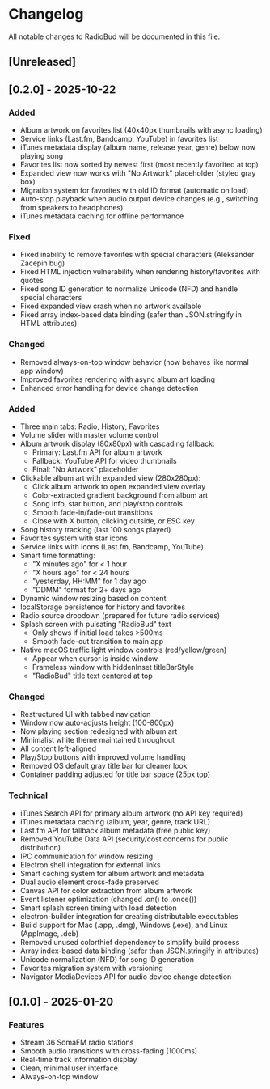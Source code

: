 # Changelog

All notable changes to RadioBud will be documented in this file.

## [Unreleased]

## [0.2.0] - 2025-10-22

### Added
- Album artwork on favorites list (40x40px thumbnails with async loading)
- Service links (Last.fm, Bandcamp, YouTube) in favorites list
- iTunes metadata display (album name, release year, genre) below now playing song
- Favorites list now sorted by newest first (most recently favorited at top)
- Expanded view now works with "No Artwork" placeholder (styled gray box)
- Migration system for favorites with old ID format (automatic on load)
- Auto-stop playback when audio output device changes (e.g., switching from speakers to headphones)
- iTunes metadata caching for offline performance

### Fixed
- Fixed inability to remove favorites with special characters (Aleksander Zacepin bug)
- Fixed HTML injection vulnerability when rendering history/favorites with quotes
- Fixed song ID generation to normalize Unicode (NFD) and handle special characters
- Fixed expanded view crash when no artwork available
- Fixed array index-based data binding (safer than JSON.stringify in HTML attributes)

### Changed
- Removed always-on-top window behavior (now behaves like normal app window)
- Improved favorites rendering with async album art loading
- Enhanced error handling for device change detection

### Added
- Three main tabs: Radio, History, Favorites
- Volume slider with master volume control
- Album artwork display (80x80px) with cascading fallback:
  - Primary: Last.fm API for album artwork
  - Fallback: YouTube API for video thumbnails
  - Final: "No Artwork" placeholder
- Clickable album art with expanded view (280x280px):
  - Click album artwork to open expanded view overlay
  - Color-extracted gradient background from album art
  - Song info, star button, and play/stop controls
  - Smooth fade-in/fade-out transitions
  - Close with X button, clicking outside, or ESC key
- Song history tracking (last 100 songs played)
- Favorites system with star icons
- Service links with icons (Last.fm, Bandcamp, YouTube)
- Smart time formatting:
  - "X minutes ago" for < 1 hour
  - "X hours ago" for < 24 hours
  - "yesterday, HH:MM" for 1 day ago
  - "DDMM" format for 2+ days ago
- Dynamic window resizing based on content
- localStorage persistence for history and favorites
- Radio source dropdown (prepared for future radio services)
- Splash screen with pulsating "RadioBud" text
  - Only shows if initial load takes >500ms
  - Smooth fade-out transition to main app
- Native macOS traffic light window controls (red/yellow/green)
  - Appear when cursor is inside window
  - Frameless window with hiddenInset titleBarStyle
  - "RadioBud" title text centered at top

### Changed
- Restructured UI with tabbed navigation
- Window now auto-adjusts height (100-800px)
- Now playing section redesigned with album art
- Minimalist white theme maintained throughout
- All content left-aligned
- Play/Stop buttons with improved volume handling
- Removed OS default gray title bar for cleaner look
- Container padding adjusted for title bar space (25px top)

### Technical
- iTunes Search API for primary album artwork (no API key required)
- iTunes metadata caching (album, year, genre, track URL)
- Last.fm API for fallback album metadata (free public key)
- Removed YouTube Data API (security/cost concerns for public distribution)
- IPC communication for window resizing
- Electron shell integration for external links
- Smart caching system for album artwork and metadata
- Dual audio element cross-fade preserved
- Canvas API for color extraction from album artwork
- Event listener optimization (changed .on() to .once())
- Smart splash screen timing with load detection
- electron-builder integration for creating distributable executables
- Build support for Mac (.app, .dmg), Windows (.exe), and Linux (AppImage, .deb)
- Removed unused colorthief dependency to simplify build process
- Array index-based data binding (safer than JSON.stringify in attributes)
- Unicode normalization (NFD) for song ID generation
- Favorites migration system with versioning
- Navigator MediaDevices API for audio device change detection

## [0.1.0] - 2025-01-20

### Features
- Stream 36 SomaFM radio stations
- Smooth audio transitions with cross-fading (1000ms)
- Real-time track information display
- Clean, minimal user interface
- Always-on-top window
